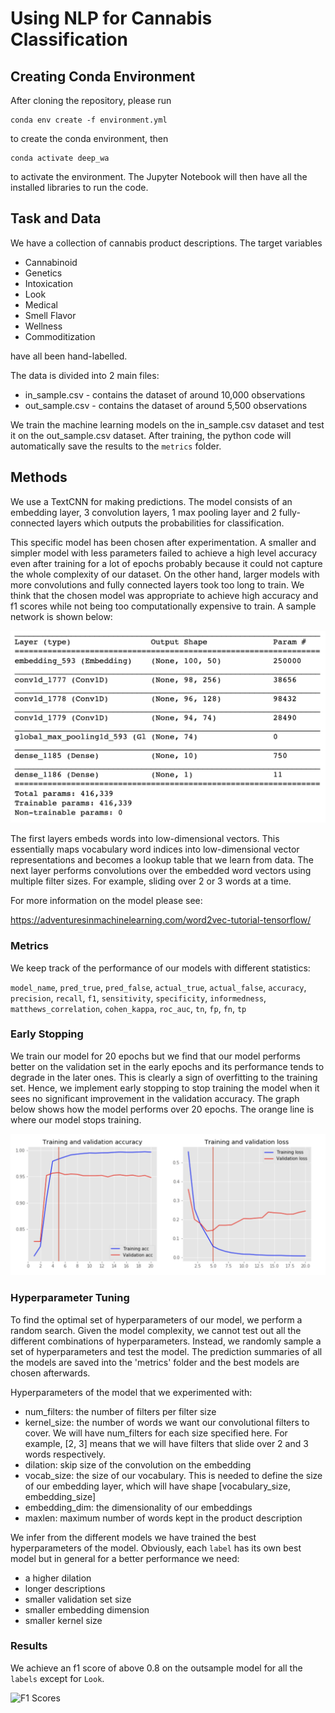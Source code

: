 # Using NLP for Cannabis Classification
## Creating Conda Environment
After cloning the repository, please run
```
conda env create -f environment.yml
```
to create the conda environment, then
```
conda activate deep_wa
```
to activate the environment. The Jupyter Notebook will then have all the installed libraries to run the code.

## Task and Data
We have a collection of cannabis product descriptions. The target variables 

* Cannabinoid
* Genetics
* Intoxication
* Look
* Medical
* Smell Flavor
* Wellness
* Commoditization

have all been hand-labelled.

The data is divided into 2 main files:
* in_sample.csv - contains the dataset of around 10,000 observations
* out_sample.csv - contains the dataset of around 5,500 observations

We train the machine learning models on the in_sample.csv dataset and test it on the out_sample.csv dataset. After training, the python code will automatically save the results to the `metrics` folder.

## Methods
We use a TextCNN for making predictions. The model consists of an embedding layer, 3 convolution layers, 1 max pooling layer and 2 fully-connected layers which outputs the probabilities for classification. 

This specific model has been chosen after experimentation. A smaller and simpler model with less parameters failed to achieve a high level accuracy even after training for a lot of epochs probably because it could not capture the whole complexity of our dataset. On the other hand, larger models with more convolutions and fully connected layers took too long to train. We think that the chosen model was appropriate to achieve high accuracy and f1 scores while not being too computationally expensive to train. A sample network is shown below:

![model architecture](images/model_architecture.png)

The first layers embeds words into low-dimensional vectors. This essentially maps vocabulary word indices into low-dimensional vector representations and becomes a lookup table that we learn from data. The next layer performs convolutions over the embedded word vectors using multiple filter sizes. For example, sliding over 2 or 3 words at a time.

For more information on the model please see:

https://adventuresinmachinelearning.com/word2vec-tutorial-tensorflow/


### Metrics
We keep track of the performance of our models with different statistics: 

`model_name`, `pred_true`, `pred_false`, `actual_true`, `actual_false`, `accuracy`, `precision`, `recall`, `f1`, `sensitivity`, `specificity`, `informedness`, `matthews_correlation`, `cohen_kappa`, `roc_auc`, `tn`, `fp`, `fn`, `tp`

### Early Stopping
We train our model for 20 epochs but we find that our model performs better on the validation set in the early epochs and its performance tends to degrade in the later ones. This is clearly a sign of overfitting to the training set. Hence, we implement early stopping to stop training the model when it sees no significant improvement in the validation accuracy. The graph below shows how the model performs over 20 epochs. The orange line is where our model stops training.

![Early Stopping Graph](images/early_stopping.png)

### Hyperparameter Tuning
To find the optimal set of hyperparameters of our model, we perform a random search. Given the model complexity, we cannot test out all the different combinations of hyperparameters. Instead, we randomly sample a set of hyperparameters and test the model. The prediction summaries of all the models are saved into the 'metrics' folder and the best models are chosen afterwards.

Hyperparameters of the model that we experimented with:
* num_filters: the number of filters per filter size
* kernel_size: the number of words we want our convolutional filters to cover. We will have num_filters for each size specified here. For example, [2, 3] means that we will have filters that slide over 2 and 3 words respectively.
* dilation: skip size of the convolution on the embedding
* vocab_size: the size of our vocabulary. This is needed to define the size of our embedding layer, which will have shape [vocabulary_size, embedding_size]
* embedding_dim: the dimensionality of our embeddings
* maxlen: maximum number of words kept in the product description

We infer from the different models we have trained the best hyperparameters of the model. Obviously, each `label` has its own best model but in general for a better performance we need:
* a higher dilation
* longer descriptions
* smaller validation set size
* smaller embedding dimension
* smaller kernel size

### Results
We achieve an f1 score of above 0.8 on the outsample model for all the `labels` except for `Look`. 

![F1 Scores](images/f1_scores.png)
